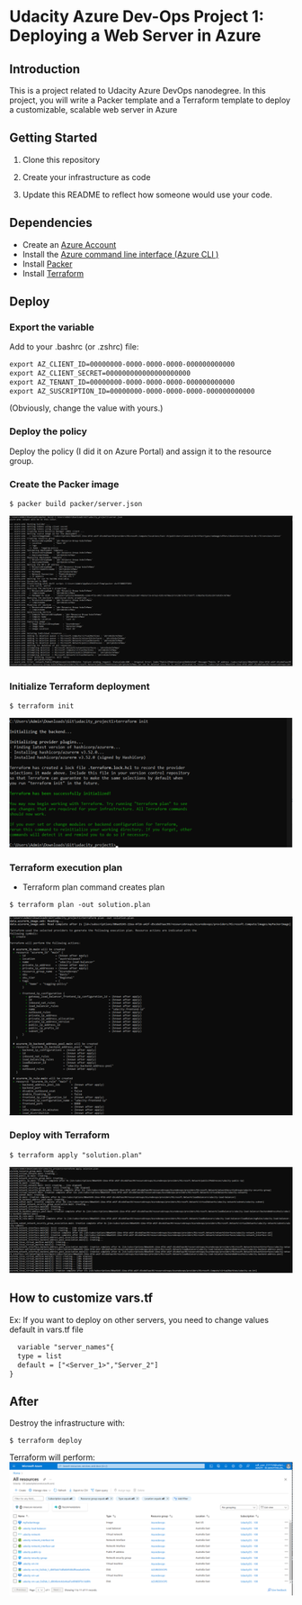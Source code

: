# Udacity Azure Dev-Ops Project 1: Deploying a Web Server in Azure

## Introduction
This is a project related to Udacity Azure DevOps nanodegree.
In this project, you will write a Packer template and a Terraform template to deploy a customizable, scalable web server in Azure

## Getting Started
1. Clone this repository

2. Create your infrastructure as code

3. Update this README to reflect how someone would use your code.

## Dependencies

- Create an [Azure Account](https://portal.azure.com) 
- Install the [Azure command line interface (Azure CLI )](https://docs.microsoft.com/en-us/cli/azure/install-azure-cli?view=azure-cli-latest)
- Install [Packer](https://www.packer.io/downloads)
- Install [Terraform](https://www.terraform.io/downloads.html)

## Deploy

### Export the variable

Add to your .bashrc (or .zshrc) file:

```
export AZ_CLIENT_ID=00000000-0000-0000-0000-000000000000
export AZ_CLIENT_SECRET=000000000000000000000
export AZ_TENANT_ID=00000000-0000-0000-0000-000000000000
export AZ_SUSCRIPTION_ID=00000000-0000-0000-0000-000000000000
```

(Obviously, change the value with yours.)

### Deploy the policy

Deploy the policy (I did it on Azure Portal) and assign it to the resource group.

### Create the Packer image

```
$ packer build packer/server.json
```
![Parker_image_build](./Image/packer_build.PNG)
### Initialize Terraform deployment

```
$ terraform init
```
![terrform_init](./Image/terraform_init.PNG)
### Terraform execution plan
- Terraform plan command creates plan
```
$ terraform plan -out solution.plan
```
![terrform_plan_out](./Image/terraform_plan_out.PNG)
### Deploy with Terraform

```
$ terraform apply "solution.plan"
```
![terrform_apply](./Image/terraform_apply.PNG)
## How to customize vars.tf

Ex: If you want to deploy on other servers, you need to change values default in vars.tf file
```
  variable "server_names"{
  type = list
  default = ["<Server_1>","Server_2"]
}
```

## After

Destroy the infrastructure with:

```
$ terraform deploy
```
Terraform will perform:
![terraform out put](./Image/output.PNG)
